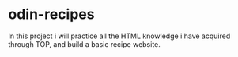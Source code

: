 # odin-recipes
In this project i will practice all the HTML knowledge i have acquired through TOP, and build a basic recipe website.